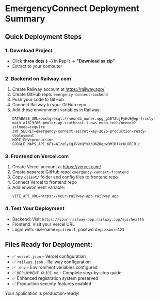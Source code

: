 # EmergencyConnect Deployment Summary

## Quick Deployment Steps

### 1. Download Project
- Click **three dots (⋯)** in Replit → **"Download as zip"**
- Extract to your computer

### 2. Backend on Railway.com
1. Create Railway account at https://railway.app/
2. Create GitHub repo: `emergency-connect-backend`
3. Push your code to GitHub
4. Connect Railway to your GitHub repo
5. Add these environment variables in Railway:
   ```
   DATABASE_URL=postgresql://neondb_owner:npg_g1ET2bjFyHcB@ep-frosty-math-a1319f86-pooler.ap-southeast-1.aws.neon.tech/neondb?sslmode=require
   JWT_SECRET=emergency-connect-secret-key-2025-production-ready-deployment
   NODE_ENV=production
   GOOGLE_MAPS_API_KEY=AIzaSyCgJVVmQYxX3U6Z6qpw3MlRfkrULORJR_c
   ```

### 3. Frontend on Vercel.com
1. Create Vercel account at https://vercel.com/
2. Create separate GitHub repo: `emergency-connect-frontend`
3. Copy `client/` folder and config files to frontend repo
4. Connect Vercel to frontend repo
5. Add environment variable:
   ```
   VITE_API_URL=https://your-railway-app.railway.app
   ```

### 4. Test Your Deployment
- Backend: Visit `https://your-railway-app.railway.app/api/health`
- Frontend: Visit your Vercel URL
- Login with: username=`patient1`, password=`password123`

## Files Ready for Deployment:
- ✅ `vercel.json` - Vercel configuration
- ✅ `railway.json` - Railway configuration  
- ✅ `.env` - Environment variables configured
- ✅ `DEPLOYMENT_GUIDE.md` - Complete step-by-step guide
- ✅ Enhanced registration system preserved
- ✅ Production security features enabled

Your application is production-ready!